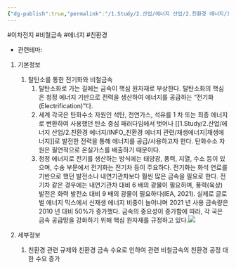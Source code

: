 ```yaml
---
{"dg-publish":true,"permalink":"/1.Study/2.산업/에너지 산업/2.친환경 에너지/INFO_친환경 에너지 관련/친환경/","created":"2024-11-20T21:02:28.529+09:00","updated":"2025-06-25T13:59:24.824+09:00"}
---
```


#이차전지 #비철금속 #에너지 #친환경


- 관련테마: 

1. 기본정보
	1. 탈탄소를 통한 전기화와 비철금속
		1. 탈탄소화로 가는 길에는 금속이 핵심 원자재로 부상한다. 탈탄소화의 핵심은 청정 에너지 기반으로 전력을 생산하여 에너지를 공급하는 “전기화(Electrification)”다.
		2. 세계 각국은 탄화수소 자원인 석탄, 천연가스, 석유를 1 차 또는 최종 에너지로 변환하여 사용했던 탄소 중심 패러다임에서 벗어나 [[1.Study/2.산업/에너지 산업/2.친환경 에너지/INFO_친환경 에너지 관련/재생에너지\|재생에너지]]로 발전한 전력을 통해 에너지를 공급/사용하고자 한다. 탄화수소 자원은 필연적으로 온실가스를 배출하기 때문이다.
		3. 청정 에너지로 전기를 생산하는 방식에는 태양광, 풍력, 지열, 수소 등이 있으며, 수송 부문에서 전기화는 전기차 등이 주요하다. 전기화는 화석 연료를 기반으로 했던 발전소나 내연기관차보다 훨씬 많은 금속을 필요로 한다. 전기차 같은 경우에는 내연기관차 대비 6 배의 광물이 필요하며, 풍력(육상) 발전은 화력 발전소 대비 9 배의 광물이 필요하다(IEA, 2021). 실제로 글로벌 에너지 믹스에서 신재생 에너지 비중이 늘어나며 2021 년 사용 금속량은 2010 년 대비 50%가 증가했다. 금속의 중요성이 증가함에 따라, 각 국은 금속 공급망을 강화하기 위해 핵심 원자재를 규정하고 있다.![](https://i.imgur.com/cRHxbRB.png)


2. 세부정보
	1. 친환경 관련 규제와 친환경 금속 수요로 인하여 관련 비철금속의 친환경 공정 대한 수요 증가
